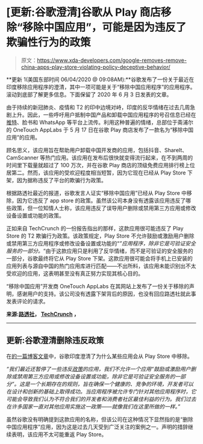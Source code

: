 # [更新:谷歌澄清]谷歌从 Play 商店移除“移除中国应用”，可能是因为违反了欺骗性行为的政策

> 原文：<https://www.xda-developers.com/google-removes-remove-china-apps-play-store-violating-policy-deceptive-behavior/>

**更新 1(美国东部时间 06/04/2020 @ 09:08AM):**谷歌发布了一份关于最近在印度移除应用程序的澄清，其中一项可能是关于“移除中国应用程序”的应用程序。滚动到底部了解更多信息。下面保留了 2020 年 6 月 3 日发表的文章。

由于持续的新冠肺炎、疫情和 T2 的印中边境对峙，印度的反华情绪在过去几周急剧上升。因此，一些呼吁用户抵制中国产品和卸载中国应用程序的号召信息已经在[推特](https://twitter.com/hashtag/BoycottChina?src=hashtag_click)、脸书和 WhatsApp 等平台上流传。利用这种普遍的情绪，总部位于斋浦尔的 OneTouch AppLabs 于 5 月 17 日在谷歌 Play 商店发布了一款名为“移除中国应用”的应用。

顾名思义，该应用旨在帮助用户卸载中国开发商的应用，包括抖音、ShareIt、CamScanner 等热门应用。该应用在发布后很快就变得流行起来，在不到两周的时间里下载量就超过了 100 万次，并在谷歌 Play 商店的顶级免费应用排行榜上位居第二。然而，该应用的受欢迎程度相当短暂，因为它现在已经从 Play Store 下架，因为据称违反了平台的欺骗行为政策。

根据路透社最近的报道，谷歌发言人证实“移除中国应用”已经从 Play Store 中移除，因为它违反了 app store 的政策。虽然该公司本身没有透露该应用违反了哪些政策，但一位知情人士称，该应用违反了误导用户删除或禁用第三方应用或修改设备设置或功能的政策。

正如来自 TechCrunch 的一份报告指出的那样，这款应用很可能违反了 Play Store 的 T2 欺骗行为政策。该政策规定，Play Store 不允许鼓励或激励用户删除或禁用第三方应用程序或修改设备设置或功能的“*”应用程序，除非它是可验证安全服务的一部分。*“由于这款应用只是利用了反华情绪，而不是可验证的安全服务的一部分，谷歌最终将它从 Play Store 下架。这款应用很可能会将手机上已安装的应用列表与源自中国的热门应用库进行匹配——不出所料，该应用未能识别出不太受欢迎的应用，这表明甚至没有真正努力实现其核心目的。

“移除中国应用”开发商 OneTouch AppLabs 在其网站上发布了一份关于移除的声明，感谢用户的支持。该公司没有透露下架背后的原因，也没有回应路透社就此事发表评论的请求。

**来源:[路透社](https://www.reuters.com/article/us-india-china-google/google-takes-down-indian-app-that-removed-chinese-ones-spokesman-idUSKBN23A0QU)， [TechCrunch](https://techcrunch.com/2020/06/02/remove-china-apps-google-play-store/) ，**

* * *

## 更新:谷歌澄清删除违反政策

在[的一篇博客文章](https://india.googleblog.com/2020/06/clarifying-recent-app-decisions-on-play.html)中，谷歌印度澄清了为什么某些应用会从 Play Store 中移除。

*“我们最近还暂停了一些违反[政策](https://play.google.com/about/privacy-security-deception/deceptive-behavior/#!?zippy_activeEl=deceptive-settings#deceptive-settings)的应用，我们不允许一个应用“鼓励或激励用户删除或禁用第三方应用或修改设备设置或功能，除非它是可验证安全服务的一部分”。这是一个长期存在的规则，旨在确保一个健康的、竞争的环境，开发者可以在设计和创新的基础上取得成功。当应用程序被允许专门针对其他应用程序时，它可能会导致我们认为不符合我们的开发者和消费者社区最佳利益的行为。我们过去在许多国家一直对其他应用实施这一政策——就像我们在这里所做的一样。”*

虽然谷歌没有明确提到这款应用的名称，但该公司在这种情况下显然指的是“删除中国应用程序”应用，因为这是过去几天受到广泛关注的案例之一。声明的措辞继续表明，该应用不太可能重返 Play Store。